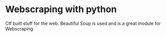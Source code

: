 # Webscraping with python

Ctf built stuff for the web. Beautiful Soup is used and is a great module for Webscraping
